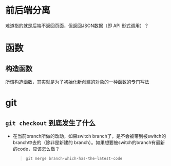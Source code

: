 # 前后端分离

难道指的就是后端不返回页面，但返回JSON数据（即 API 形式调用）？

# 函数

## 构造函数

所谓构造函数，其实就是为了初始化新创建的对象的一种函数的专门写法

# git

## `git checkout` 到底发生了什么

- 在当前branch所做的改动，如果switch branch了，是不会被带到被switch的branch中去的（除非是新建的 branch）。如果想要被switch的branch有最新的code，应该怎么做？

  > `git merge branch-which-has-the-latest-code`